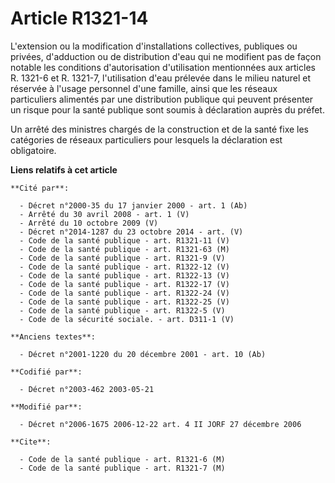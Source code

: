 # Article R1321-14

L'extension ou la modification d'installations collectives, publiques ou privées, d'adduction ou de distribution d'eau qui ne
modifient pas de façon notable les conditions d'autorisation d'utilisation mentionnées aux articles R. 1321-6 et R. 1321-7,
l'utilisation d'eau prélevée dans le milieu naturel et réservée à l'usage personnel d'une famille, ainsi que les réseaux
particuliers alimentés par une distribution publique qui peuvent présenter un risque pour la santé publique sont soumis à
déclaration auprès du préfet.

Un arrêté des ministres chargés de la construction et de la santé fixe les catégories de réseaux particuliers pour lesquels
la déclaration est obligatoire.

**Liens relatifs à cet article**

	**Cité par**:

	  - Décret n°2000-35 du 17 janvier 2000 - art. 1 (Ab)
	  - Arrêté du 30 avril 2008 - art. 1 (V)
	  - Arrêté du 10 octobre 2009 (V)
	  - Décret n°2014-1287 du 23 octobre 2014 - art. (V)
	  - Code de la santé publique - art. R1321-11 (V)
	  - Code de la santé publique - art. R1321-63 (M)
	  - Code de la santé publique - art. R1321-9 (V)
	  - Code de la santé publique - art. R1322-12 (V)
	  - Code de la santé publique - art. R1322-13 (V)
	  - Code de la santé publique - art. R1322-17 (V)
	  - Code de la santé publique - art. R1322-24 (V)
	  - Code de la santé publique - art. R1322-25 (V)
	  - Code de la santé publique - art. R1322-5 (V)
	  - Code de la sécurité sociale. - art. D311-1 (V)

	**Anciens textes**:

	  - Décret n°2001-1220 du 20 décembre 2001 - art. 10 (Ab)

	**Codifié par**:

	  - Décret n°2003-462 2003-05-21

	**Modifié par**:

	  - Décret n°2006-1675 2006-12-22 art. 4 II JORF 27 décembre 2006

	**Cite**:

	  - Code de la santé publique - art. R1321-6 (M)
	  - Code de la santé publique - art. R1321-7 (M)
